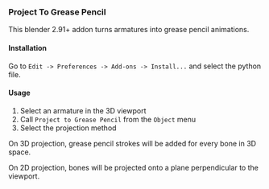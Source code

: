 ### Project To Grease Pencil

This blender 2.91+ addon turns armatures into grease pencil animations.

#### Installation

Go to `Edit -> Preferences -> Add-ons -> Install...` and select the python file.

#### Usage

1. Select an armature in the 3D viewport
2. Call `Project to Grease Pencil` from the `Object` menu
3. Select the projection method

On 3D projection, grease pencil strokes will be added for every bone in 3D space.

On 2D projection, bones will be projected onto a plane perpendicular to the viewport.
